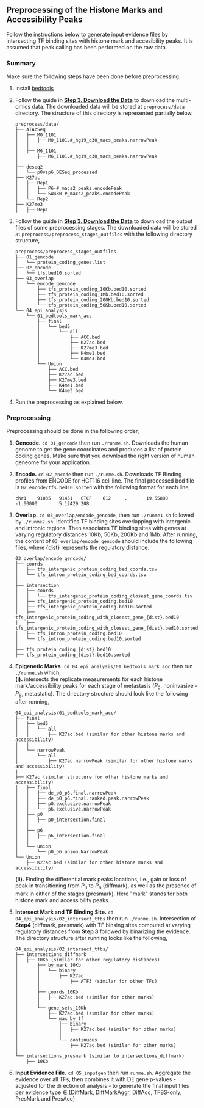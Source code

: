 ## Preprocessing of the Histone Marks and Accessibility Peaks
Follow the instructions below to generate input evidence files by intersecting TF binding sites with histone mark and accesibility peaks.
It is assumed that peak calling has been performed on the raw data.

### Summary
Make sure the following steps have been done before preprocessing.
1. Install [bedtools](https://github.com/sabagh1994/fw-pGENMi/tree/master/README.md#make-venv)
2. Follow the guide in **[Step 3. Download the Data](https://github.com/sabagh1994/fw-pGENMi/blob/master/README.md#download-data)** to download the multi-omics data. The downloaded data will be stored at `preprocess/data` directory. The structure of this directory is represented partially below.
    ```
    preprocess/data/
    ├── ATAcSeq
    │   ├── M0_1101
    │   │   ├── M0_1101.#_hg19_q30_macs_peaks.narrowPeak
    │   │
    │   ├── M6_1101
    │       ├── M6_1101.#_hg19_q30_macs_peaks.narrowPeak
    │
    ├── deseq2
    │   └── p0vsp6_DESeq_processed
    ├── K27ac
    │   ├── Rep1
    │   │   ├── P6-#_macs2_peaks.encodePeak
    │   │   └── SW480-#_macs2_peaks.encodePeak
    │   └── Rep2
    ├── K27me3
    │   ├── Rep1
    ```
3. Follow the guide in **[Step 3. Download the Data](https://github.com/sabagh1994/fw-pGENMi/blob/master/README.md#download-data)** to download the output files of some preprocessing stages. The downloaded data will be stored at `preprocess/preprocess_stages_outfiles` with the following directory structure,
    ```
    preprocess/preprocess_stages_outfiles
    ├── 01_gencode
    │   └── protein_coding_genes.list
    ├── 02_encode
    │   └── tfs.bed10.sorted
    ├── 03_overlap
    │   └── encode_gencode
    │       ├── tfs_protein_coding_10Kb.bed10.sorted
    │       ├── tfs_protein_coding_1Mb.bed10.sorted
    │       ├── tfs_protein_coding_200Kb.bed10.sorted
    │       └── tfs_protein_coding_50Kb.bed10.sorted
    └── 04_epi_analysis
        └── 01_bedtools_mark_acc
            ├── final
            │   └── bed5
            │       └── all
            │           ├── ACC.bed
            │           ├── K27ac.bed
            │           ├── K27me3.bed
            │           ├── K4me1.bed
            │           └── K4me3.bed
            └── Union
                ├── ACC.bed
                ├── K27ac.bed
                ├── K27me3.bed
                ├── K4me1.bed
                └── K4me3.bed
    ```
   
4. Run the preprocessing as explained below. 

### Preprocessing
Preprocessing should be done in the following order,
1. **Gencode.** `cd 01_gencode` then run `./runme.sh`. Downloads the human genome to get the gene coordinates and produces a list of protein coding genes. Make sure that you download the right version of human geneome for your application.
2. **Encode.** `cd 02_encode` then run `./runme.sh`. Downloads TF Binding profiles from ENCODE for HCT116 cell line. The final processed bed file is `02_encode/tfs.bed10.sorted` with the following format for each line,
   ```
   chr1    91035   91451   CTCF    612     .       19.55880        -1.00000        5.12429 208
   ```
3. **Overlap.** `cd 03_overlap/encode_gencode`, then run `./runme1.sh` followed by `./runme2.sh`. Identifies TF binding sites overlapping with intergenic and intronic regions. Then associates TF binding sites with genes at varying regulatory distances 10Kb, 50Kb, 200Kb and 1Mb.
After running, the content of `03_overlap/encode_gencode` should include the following files, where {dist} represents the regulatory distance.
    ```
    03_overlap/encode_gencode/
    ├── coords
    │   ├── tfs_intergenic_protein_coding_bed_coords.tsv
    │   └── tfs_intron_protein_coding_bed_coords.tsv
    │
    ├── intersection
    │   ├── coords
    │   │   └── tfs_intergenic_protein_coding_closest_gene_coords.tsv
    │   ├── tfs_intergenic_protein_coding.bed10
    │   ├── tfs_intergenic_protein_coding.bed10.sorted
    │   ├── tfs_intergenic_protein_coding_with_closest_gene_{dist}.bed10
    │   ├── tfs_intergenic_protein_coding_with_closest_gene_{dist}.bed10.sorted
    │   ├── tfs_intron_protein_coding.bed10
    │   └── tfs_intron_protein_coding.bed10.sorted
    │ 
    ├── tfs_protein_coding_{dist}.bed10
    ├── tfs_protein_coding_{dist}.bed10.sorted
    
    ```

4. **Epigenetic Marks.** `cd 04_epi_analysis/01_bedtools_mark_acc` then run `./runme.sh` which,\
   **(i).** intersects the replicate measurements for each histone mark/accessibility peaks for each stage of metastasis ($P_0$, noninvasive - $P_6$, metastatic). The directory structure should look like the following after running,

    ```
    04_epi_analysis/01_bedtools_mark_acc/
    ├── final
    │   ├── bed5
    │   │   └── all
    │   │       ├── K27ac.bed (similar for other histone marks and accessibility)
    │   │       
    │   └── narrowPeak
    │       └── all
    │           ├── K27ac.narrowPeak (similar for other histone marks and accessibility)
    |
    ├── K27ac (similar structure for other histone marks and accessibility)
    │   ├── final
    │   │   ├── de_p0_p6.final.narrowPeak
    │   │   ├── de_p0_p6.final.ranked.peak.narrowPeak
    │   │   ├── p0.exclusive.narrowPeak
    │   │   └── p6.exclusive.narrowPeak
    │   ├── p0
    │   │   ├── p0_intersection.final
    │   │
    │   ├── p6
    │   │   ├── p6_intersection.final
    │   │
    │   └── union
    │       └── p0_p6.union.NarrowPeak
    └── Union
        ├── K27ac.bed (similar for other histone marks and accessibility)
    
    ```

   
   **(ii).** Finding the differential mark peaks locations, i.e., gain or loss of peak in transitioning from $P_0$ to $P_6$ (diffmark), as well as the
      presence of mark in either of the stages (presmark). Here "mark" stands for both histone mark and accessibility peaks.
   
5. **Intersect Mark and TF Binding Site.** `cd 04_epi_analysis/02_intersect_tfbs` then run `./runme.sh`. Intersection of **Step4** (diffmark, presmark) with TF binsing sites computed at varying regulatory distances from **Step 3** followed by binarizing the evidence. The directory structure after running looks like the following,
    ```
    04_epi_analysis/02_intersect_tfbs/
    ├── intersections_diffmark
    │   ├── 10Kb (similar for other regulatory distances)
    │       ├── by_mark_10Kb
    │       │   └── binary
    │       │       ├── K27ac
    │       │           ├── ATF3 (similar for other TFs)
    │       │ 
    │       ├── coords_10Kb
    │       │   ├── K27ac.bed (similar for other marks)
    │       │ 
    │       └── gene_sets_10Kb
    │           ├── K27ac.bed (similar for other marks)
    │           └── max_by_tf
    │               ├── binary
    │               │   ├── K27ac.bed (similar for other marks)
    │               │   
    │               └── continuous
    │                   ├── K27ac.bed (similar for other marks)
    │   
    └── intersections_presmark (similar to intersections_diffmark)
        ├── 10Kb
    
    ```

6. **Input Evidence File.** `cd 05_inputgen` then run `runme.sh`. Aggregate the evidence over all TFs, then combines it with DE gene p-values - adjusted for the direction of analysis - to generate the final input files per evidence type $\in$ {DiffMark, DiffMarkAggr, DiffAcc, TFBS-only, PresMark and PresAcc}.
